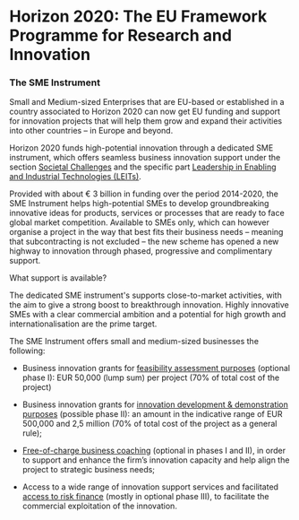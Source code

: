 # Horizon 2020: The EU Framework Programme for Research and Innovation

### The SME Instrument

Small and Medium-sized Enterprises that are EU-based or established in a country associated to Horizon 2020 can now get EU funding and support for innovation projects that will help them grow and expand their activities into other countries – in Europe and beyond.

Horizon 2020 funds high-potential innovation through a dedicated SME instrument, which offers seamless business innovation support under the section [Societal Challenges](https://ec.europa.eu/programmes/horizon2020/en/h2020-section/societal-challenges) and the specific part [Leadership in Enabling and Industrial Technologies \(LEITs\)](https://ec.europa.eu/programmes/horizon2020/en/h2020-section/leadership-enabling-and-industrial-technologies).

Provided with about € 3 billion in funding over the period 2014-2020, the SME Instrument helps high-potential SMEs to develop groundbreaking innovative ideas for products, services or processes that are ready to face global market competition. Available to SMEs only, which can however organise a project in the way that best fits their business needs – meaning that subcontracting is not excluded – the new scheme has opened a new highway to innovation through phased, progressive and complimentary support.

What support is available?

The dedicated SME instrument's supports close-to-market activities, with the aim to give a strong boost to breakthrough innovation. Highly innovative SMEs with a clear commercial ambition and a potential for high growth and internationalisation are the prime target.

The SME Instrument offers small and medium-sized businesses the following:

* Business innovation grants for [feasibility assessment purposes](https://ec.europa.eu/programmes/horizon2020/en/h2020-section/sme-instrument#Feasibility) \(optional phase I\): EUR 50,000 \(lump sum\) per project \(70% of total cost of the project\)

* Business innovation grants for [innovation development & demonstration purposes](https://ec.europa.eu/programmes/horizon2020/en/h2020-section/sme-instrument#Innovation) \(possible phase II\): an amount in the indicative range of EUR 500,000 and 2,5 million \(70% of total cost of the project as a general rule\);

* [Free-of-charge business coaching](https://ec.europa.eu/programmes/horizon2020/en/h2020-section/sme-instrument#Coaching) \(optional in phases I and II\), in order to support and enhance the firm’s innovation capacity and help align the project to strategic business needs;

* Access to a wide range of innovation support services and facilitated [access to risk finance](https://ec.europa.eu/programmes/horizon2020/en/h2020-section/sme-instrument#Commercialisation) \(mostly in optional phase III\), to facilitate the commercial exploitation of the innovation.


 

